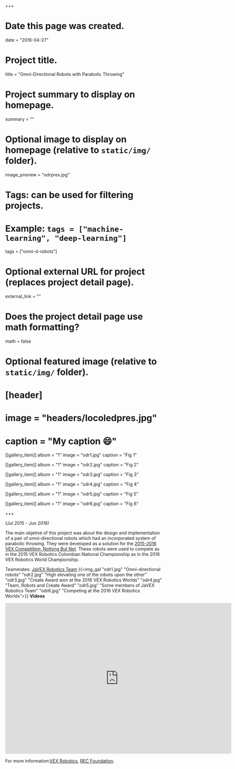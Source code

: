 +++
# Date this page was created.
date = "2016-04-27"

# Project title.
title = "Omni-Directional Robots with Parabolic Throwing"

# Project summary to display on homepage.
summary = ""

# Optional image to display on homepage (relative to `static/img/` folder).
image_preview = "odrpres.jpg"

# Tags: can be used for filtering projects.
# Example: `tags = ["machine-learning", "deep-learning"]`
tags = ["omni-d-robots"]

# Optional external URL for project (replaces project detail page).
external_link = ""

# Does the project detail page use math formatting?
math = false

# Optional featured image (relative to `static/img/` folder).
# [header]
# image = "headers/locoledpres.jpg"
# caption = "My caption :smile:"

[[gallery_item]]
 album = "1"
 image = "odr1.jpg"
 caption = "Fig 1"
    
[[gallery_item]]
 album = "1"
 image = "odr2.jpg"
 caption = "Fig 2"

[[gallery_item]]
 album = "1"
 image = "odr3.jpg"
 caption = "Fig 3"
    
[[gallery_item]]
 album = "1"
 image = "odr4.jpg"
 caption = "Fig 4"
 
[[gallery_item]]
 album = "1"
 image = "odr5.jpg"
 caption = "Fig 5"

[[gallery_item]]
 album = "1"
 image = "odr6.jpg"
 caption = "Fig 6"
 
+++

*(Jul 2015 - Jun 2016)*

The main objetive of this project was about the design and implementation of a pair of omni-directional robots which had an incorporated system of parabolic throwing. They were developed as a solution for the [2015-2016 VEX Competition: Nothing But Net](https://www.youtube.com/watch?v=A8daR6qBw3M). These robots were used to compete as in the 2015 VEX Robotics Colombian National Championship as in the 2016 VEX Robotics World Championship.

Teammates: [JaVEX Robotics Team](https://www.facebook.com/javexrobotics/)
{{<img_gal "odr1.jpg" "Omni-directional robots" "odr2.jpg" "High elevating one of the robots upon the other" "odr3.jpg" "Create Award won at the 2016 VEX Robotics Worlds" "odr4.jpg" "Team, Robots and Create Award" "odr5.jpg" "Some members of JaVEX Robotics Team" "odr6.jpg" "Competing at the 2016 VEX Robotics Worlds">}}
**Videos**

<iframe width="720" height="480" src="https://www.youtube.com/embed/videoseries?list=PLaxonS_z-T1506DeCoT9KfH6xL2BXSTGP" frameborder="0" allow="autoplay; encrypted-media" allowfullscreen></iframe>

For more information:[VEX Robotics](https://www.vexrobotics.com), [REC Foundation](http://www.roboticseducation.org). 
